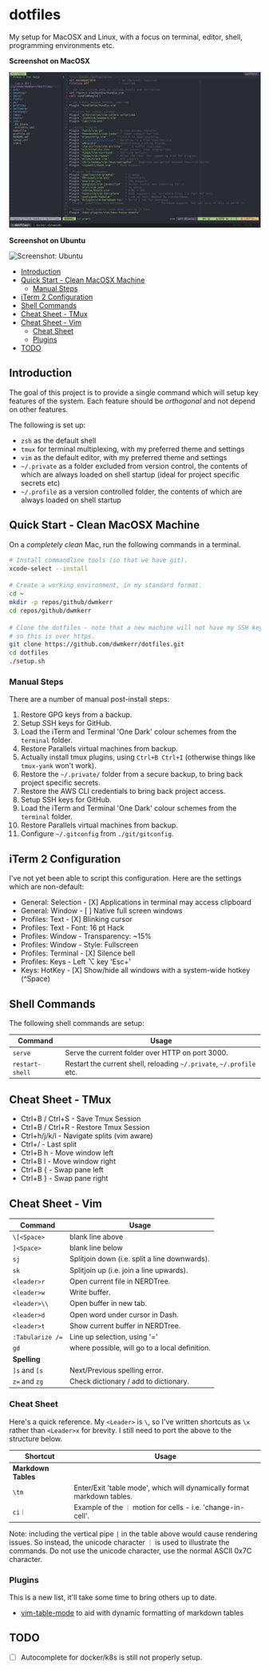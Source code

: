 # dotfiles

My setup for MacOSX and Linux, with a focus on terminal, editor, shell, programming environments etc.

**Screenshot on MacOSX**

![Screensho: MacOSX](./docs/screenshot_macosx.png)

**Screenshot on Ubuntu**

![Screenshot: Ubuntu](./docs/screenshot_ubuntu.png)

<!-- vim-markdown-toc GFM -->

* [Introduction](#introduction)
* [Quick Start - Clean MacOSX Machine](#quick-start---clean-macosx-machine)
    * [Manual Steps](#manual-steps)
* [iTerm 2 Configuration](#iterm-2-configuration)
* [Shell Commands](#shell-commands)
* [Cheat Sheet - TMux](#cheat-sheet---tmux)
* [Cheat Sheet - Vim](#cheat-sheet---vim)
    * [Cheat Sheet](#cheat-sheet)
    * [Plugins](#plugins)
* [TODO](#todo)

<!-- vim-markdown-toc -->

## Introduction

The goal of this project is to provide a single command which will setup key features of the system. Each feature should be _orthogonal_ and not depend on other features.

The following is set up:

- `zsh` as the default shell
- `tmux` for terminal multiplexing, with my preferred theme and settings
- `vim` as the default editor, with my preferred theme and settings
- `~/.private` as a folder excluded from version control, the contents of which are always loaded on shell startup (ideal for project specific secrets etc)
- `~/.profile` as a version controlled folder, the contents of which are always loaded on shell startup

## Quick Start - Clean MacOSX Machine

On a _completely clean_ Mac, run the following commands in a terminal.

```sh
# Install commandline tools (so that we have git).
xcode-select --install

# Create a working environment, in my standard format.
cd ~
mkdir -p repos/github/dwmkerr
cd repos/github/dwmkerr

# Clone the dotfiles - note that a new machine will not have my SSH key
# so this is over https.
git clone https://github.com/dwmkerr/dotfiles.git
cd dotfiles
./setup.sh
```

### Manual Steps

There are a number of manual post-install steps:

1. Restore GPG keys from a backup.
0. Setup SSH keys for GitHub.
0. Load the iTerm and Terminal 'One Dark' colour schemes from the `terminal` folder.
0. Restore Parallels virtual machines from backup.
0. Actually install tmux plugins, using `Ctrl+B Ctrl+I` (otherwise things like `tmux-yank` won't work).
0. Restore the `~/.private/` folder from a secure backup, to bring back project specific secrets.
0. Restore the AWS CLI credentials to bring back project access.
0. Setup SSH keys for GitHub.
0. Load the iTerm and Terminal 'One Dark' colour schemes from the `terminal` folder.
0. Restore Parallels virtual machines from backup.
0. Configure `~/.gitconfig` from `./git/gitconfig`.

## iTerm 2 Configuration

I've not yet been able to script this configuration. Here are the settings which are non-default:

- General: Selection - [X] Applications in terminal may access clipboard
- General: Window    - [ ] Native full screen windows
- Profiles: Text     - [X] Blinking cursor
- Profiles: Text     - Font: 16 pt Hack
- Profiles: Window   - Transparency: ~15%
- Profiles: Window   - Style: Fullscreen
- Profiles: Terminal - [X] Silence bell
- Profiles: Keys     - Left ⌥ key 'Esc+'
- Keys: HotKey       - [X] Show/hide all windows with a system-wide hotkey (^Space)

## Shell Commands

The following shell commands are setup:

| Command         | Usage                                                                |
|-----------------|----------------------------------------------------------------------|
| `serve`         | Serve the current folder over HTTP on port 3000.                     |
| `restart-shell` | Restart the current shell, reloading `~/.private`, `~/.profile` etc. |

## Cheat Sheet - TMux

- Ctrl+B / Ctrl+S - Save Tmux Session
- Ctrl+B / Ctrl+R - Restore Tmux Session
- Ctrl+h/j/k/l - Navigate splits (vim aware)
- Ctrl+/ - Last split
- Ctrl+B h - Move window left
- Ctrl+B l - Move window right
- Ctrl+B { - Swap pane left
- Ctrl+B } - Swap pane right

## Cheat Sheet - Vim

| Command          | Usage                                          |
|------------------|------------------------------------------------|
| `\[<Space>`      | blank line above                               |
| `]<Space>`       | blank line below                               |
| `sj`             | Splitjoin down (i.e. split a line downwards).  |
| `sk`             | Splitjoin up (i.e. join a line upwards).       |
| `<leader>r`      | Open current file in NERDTree.                 |
| `<leader>w`      | Write buffer.                                  |
| `<leader>\\`     | Open buffer in new tab.                        |
| `<leader>d`      | Open word under cursor in Dash.                |
| `<leader>t`      | Show current buffer in NERDTree.               |
| `:Tabularize /=` | Line up selection, using '='                   |
| `gd`             | where possible, will go to a local definition. |
| **Spelling**     |                                                |
| `]s` and `[s`    | Next/Previous spelling error.                  |
| `z=` and `zg`    | Check dictionary / add to dictionary.          |

### Cheat Sheet

Here's a quick reference. My `<Leader>` is `\`, so I've written shortcuts as `\x` rather than `<Leader>x` for brevity. I still need to port the above to the structure below.

| Shortcut            | Usage                                                                   |
|---------------------|-------------------------------------------------------------------------|
| **Markdown Tables** |                                                                         |
| `\tm`               | Enter/Exit 'table mode', which will dynamically format markdown tables. |
| `ci｜`              | Example of the `｜` motion for cells - i.e. 'change-in-cell'.           |

Note: including the vertical pipe `|` in the table above would cause rendering issues. So instead, the unicode character `｜` is used to illustrate the commands. Do not use the unicode character, use the normal ASCII 0x7C character.

### Plugins

This is a new list, it'll take some time to bring others up to date.

 - [vim-table-mode](https://github.com/dhruvasagar/vim-table-mode) to aid with dynamic formatting of markdown tables

## TODO

- [ ] Autocomplete for docker/k8s is still not properly setup.
